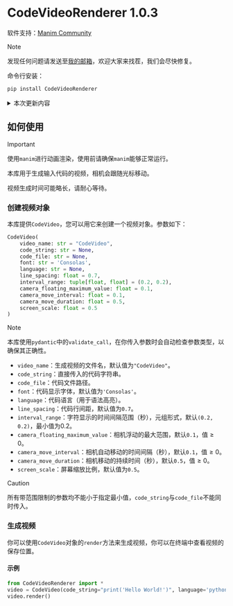 # CodeVideoRenderer 1.0.3

软件支持：[$`\text{Manim Community}`$
](https://www.manim.community)

> [!NOTE]
> 发现任何问题请发送至[我的邮箱](mailto:zhuchongjing_pypi@163.com)，欢迎大家来找茬，我们会尽快修复。

命令行安装：
```bash
pip install CodeVideoRenderer
```

<details>
    <summary>本次更新内容</summary>

<br/>

> **修复**
> - 代码偏移（`manim`自带bug）
> - 换行时相机不及时移动
> - 光标在换行时不在开头停顿
> 
> **更新**
> - 每行代码首尾空白字符不参与动画，以免增加动画时长
> - 当前行背景宽度更改
> - 新增`line_spacing`参数用于更改行距
> 
> **优化**
> - 终端渲染信息
> - 相机移动
</details>

## 如何使用

> [!IMPORTANT]
> 使用`manim`进行动画渲染，使用前请确保`manim`能够正常运行。

本库用于生成输入代码的视频，相机会跟随光标移动。

视频生成时间可能略长，请耐心等待。

### 创建视频对象

本库提供`CodeVideo`，您可以用它来创建一个视频对象。参数如下：

```python
CodeVideo(
    video_name: str = "CodeVideo",
    code_string: str = None,
    code_file: str = None,
    font: str = 'Consolas',
    language: str = None,
    line_spacing: float = 0.7,
    interval_range: tuple[float, float] = (0.2, 0.2),
    camera_floating_maximum_value: float = 0.1,
    camera_move_interval: float = 0.1,
    camera_move_duration: float = 0.5,
    screen_scale: float = 0.5
)
```

> [!NOTE]
> 本库使用`pydantic`中的`validate_call`，在你传入参数时会自动检查参数类型，以确保其正确性。
    
- `video_name`：生成视频的文件名，默认值为`"CodeVideo"`。
- `code_string`：直接传入的代码字符串。
- `code_file`：代码文件路径。
- `font`：代码显示字体，默认值为`'Consolas'`。
- `language`：代码语言（用于语法高亮）。
- `line_spacing`：代码行间距，默认值为`0.7`。
- `interval_range`：字符显示的时间间隔范围（秒），元组形式，默认`(0.2, 0.2)`，最小值为$`0.2`$。
- `camera_floating_maximum_value`：相机浮动的最大范围，默认`0.1`，值$`\geqslant 0`$。
- `camera_move_interval`：相机自动移动的时间间隔（秒），默认`0.1`，值$`\geqslant 0`$。
- `camera_move_duration`：相机移动的持续时间（秒），默认`0.5`，值$`\geqslant 0`$。
- `screen_scale`：屏幕缩放比例，默认值为`0.5`。

> [!CAUTION]
> 所有带范围限制的参数均不能小于指定最小值，`code_string`与`code_file`不能同时传入。 

### 生成视频
你可以使用`CodeVideo`对象的`render`方法来生成视频，你可以在终端中查看视频的保存位置。

#### 示例
```python
from CodeVideoRenderer import *
video = CodeVideo(code_string="print('Hello World!')", language='python')
video.render()
```
